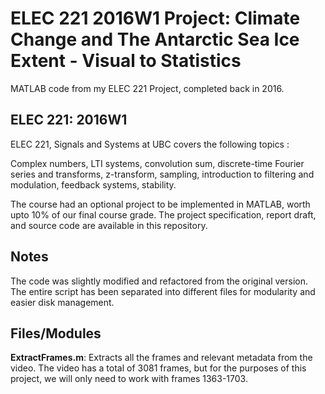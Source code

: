 # ELEC 221 2016W1 Project: Climate Change and The Antarctic Sea Ice Extent - Visual to Statistics

MATLAB code from my ELEC 221 Project, completed back in 2016. 

## ELEC 221: 2016W1

ELEC 221, Signals and Systems at UBC covers the following topics :

Complex numbers, LTI systems, convolution sum, discrete-time Fourier series and transforms, z-transform, sampling, introduction to filtering and modulation, feedback systems, stability.

The course had an optional project to be implemented in MATLAB, worth upto 10% of our final course grade. The project specification, report draft, and source code are available in this repository. 

## Notes

The code was slightly modified and refactored from the original version. The entire script has been separated into different files for modularity and easier disk management. 

## Files/Modules

**ExtractFrames.m**: Extracts all the frames and relevant metadata from the video. The video has a total of 3081 frames, but for the purposes of this project, we will only need to work with frames 1363-1703.